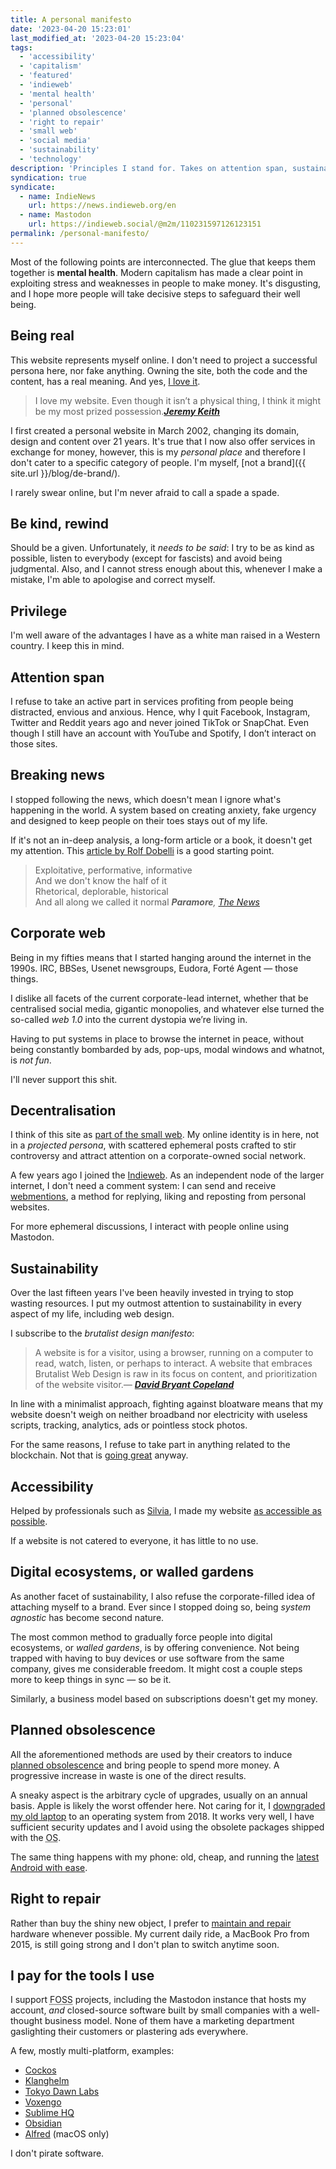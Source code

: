 ```yaml
---
title: A personal manifesto
date: '2023-04-20 15:23:01'
last_modified_at: '2023-04-20 15:23:04'
tags:
  - 'accessibility'
  - 'capitalism'
  - 'featured'
  - 'indieweb'
  - 'mental health'
  - 'personal'
  - 'planned obsolescence'
  - 'right to repair'
  - 'small web'
  - 'social media'
  - 'sustainability'
  - 'technology'
description: 'Principles I stand for. Takes on attention span, sustainability, online social participation, and more, are connected with a will to keep my mind safe.'
syndication: true
syndicate:
  - name: IndieNews
    url: https://news.indieweb.org/en
  - name: Mastodon
    url: https://indieweb.social/@m2m/110231597126123151
permalink: /personal-manifesto/
---
```

Most of the following points are interconnected. The glue that keeps them together is **mental health**. Modern capitalism has made a clear point in exploiting stress and weaknesses in people to make money. It's disgusting, and I hope more people will take decisive steps to safeguard their well being.

## Being real

This website represents myself online. I don't need to project a successful persona here, nor fake anything. Owning the site, both the code and the content, has a real meaning. And yes, [I love it](https://anhvn.com/posts/2021/2021-12-14-i-love-my-website/).

> I love my website. Even though it isn’t a physical thing, I think it might be my most prized possession.<cite>[**Jeremy Keith**](https://adactio.com/articles/10887)</cite>

I first created a personal website in March 2002, changing its domain, design and content over 21 years. It's true that I now also offer services in exchange for money, however, this is my _personal place_ and therefore I don't cater to a specific category of people. I'm myself, [not a brand]({{ site.url }}/blog/de-brand/).

I rarely swear online, but I'm never afraid to call a spade a spade.

## Be kind, rewind

Should be a given. Unfortunately, it _needs to be said_: I try to be as kind as possible, listen to everybody (except for fascists) and avoid being judgmental. Also, and I cannot stress enough about this, whenever I make a mistake, I'm able to apologise and correct myself.

## Privilege

I'm well aware of the advantages I have as a white man raised in a Western country. I keep this in mind.

## Attention span

I refuse to take an active part in services profiting from people being distracted, envious and anxious. Hence, why I quit Facebook, Instagram, Twitter and Reddit years ago and never joined TikTok or SnapChat. Even though I still have an account with YouTube and Spotify, I don’t interact on those sites.

## Breaking news

I stopped following the news, which doesn't mean I ignore what's happening in the world. A system based on creating anxiety, fake urgency and designed to keep people on their toes stays out of my life.

If it's not an in-deep analysis, a long-form article or a book, it doesn't get my attention. This [article by Rolf Dobelli](https://www.theguardian.com/media/2013/apr/12/news-is-bad-rolf-dobelli) is a good starting point.

> Exploitative, performative, informative<br>
And we don't know the half of it<br>
Rhetorical, deplorable, historical<br>
And all along we called it normal
<cite>**Paramore**, [_The News_](https://www.youtube.com/watch?v=YSFa_wOZPXg)</cite>

## Corporate web

Being in my fifties means that I started hanging around the internet in the 1990s. IRC, BBSes, Usenet newsgroups, Eudora, Fort&eacute; Agent — those things.

I dislike all facets of the current corporate-lead internet, whether that be centralised social media, gigantic monopolies, and whatever else turned the so-called _web 1.0_ into the current dystopia we’re living in.

Having to put systems in place to browse the internet in peace, without being constantly bombarded by ads, pop-ups, modal windows and whatnot, is *not fun*.

I'll never support this shit.

## Decentralisation

I think of this site as [part of the small web](https://ar.al/2020/08/07/what-is-the-small-web/). My online identity is in here, not in a *projected persona*, with scattered ephemeral posts crafted to stir controversy and attract attention on a corporate-owned social network.

A few years ago I joined the [Indieweb](https://indieweb.org/). As an independent node of the larger internet, I don't need a comment system: I can send and receive [webmentions](https://alistapart.com/article/webmentions-enabling-better-communication-on-the-internet/), a method for replying, liking and reposting from personal websites.

For more ephemeral discussions, I interact with people online using Mastodon.

## Sustainability

Over the last fifteen years I've been heavily invested in trying to stop wasting resources. I put my outmost attention to sustainability in every aspect of my life, including web design.

I subscribe to the _brutalist design manifesto_:

> A website is for a visitor, using a browser, running on a computer to read, watch, listen, or perhaps to interact. A website that embraces Brutalist Web Design is raw in its focus on content, and prioritization of the website visitor.<cite>—&nbsp;[**David Bryant Copeland**](https://brutalist-web.design/)</cite>

In line with a minimalist approach, fighting against bloatware means that my website doesn't weigh on neither broadband nor electricity with useless scripts, tracking, analytics, ads or pointless stock photos.

For the same reasons, I refuse to take part in anything related to the blockchain. Not that is [going great](https://web3isgoinggreat.com/) anyway.

## Accessibility

Helped by professionals such as [Silvia](https://silviamaggidesign.com/about/), I made my website [as accessible as possible](https://webaim.org/projects/million/lookup?domain=minutestomidnight.co.uk).

If a website is not catered to everyone, it has little to no use.

## Digital ecosystems, or walled gardens

As another facet of sustainability, I also refuse the corporate-filled idea of attaching myself to a brand. Ever since I stopped doing so, being _system agnostic_ has become second nature.

The most common method to gradually force people into digital ecosystems, or *walled gardens*, is by offering convenience. Not being trapped with having to buy devices or use software from the same company, gives me considerable freedom. It might cost a couple steps more to keep things in sync — so be it.

Similarly, a business model based on subscriptions doesn't get my money.

## Planned obsolescence

All the aforementioned methods are used by their creators to induce [planned obsolescence](https://en.wikipedia.org/wiki/Planned_obsolescence) and bring people to spend more money. A progressive increase in waste is one of the direct results. 

A sneaky aspect is the arbitrary cycle of upgrades, usually on an annual basis. Apple is likely the worst offender here. Not caring for it, I [downgraded my old laptop](/blog/degrowth/) to an operating system from 2018. It works very well, I have sufficient security updates and I avoid using the obsolete packages shipped with the <abbr title="Operating System">OS</abbr>.

The same thing happens with my phone: old, cheap, and running the [latest Android with ease](/blog/installing-android-13-on-an-unsupported-non-google-phone/).

## Right to repair

Rather than buy the shiny new object, I prefer to [maintain and repair](https://en.wikipedia.org/wiki/Right_to_repair) hardware whenever possible. My current daily ride, a MacBook Pro from 2015, is still going strong and I don't plan to switch anytime soon.

## I pay for the tools I use

I support <abbr title="Free and Open-Source Software">FOSS</abbr> projects, including the Mastodon instance that hosts my account, _and_ closed-source software built by small companies with a well-thought business model. None of them have a marketing department gaslighting their customers or plastering ads everywhere. 

A few, mostly multi-platform, examples:

- [Cockos](https://cockos.com/)
- [Klanghelm](https://klanghelm.com/contents/main.html)
- [Tokyo Dawn Labs](https://www.tokyodawn.net/tokyo-dawn-labs/)
- [Voxengo](https://www.voxengo.com/)
- [Sublime HQ](https://www.sublimehq.com/)
- [Obsidian](https://obsidian.md/)
- [Alfred](https://www.alfredapp.com/) (macOS only)

I don't pirate software.
